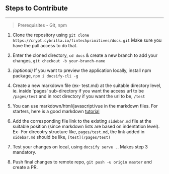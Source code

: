 ## Steps to Contribute
-----
> Prerequisites - Git, npm

1. Clone the repository using `git clone https://crypt.cybrilla.io/fintechprimitives/docs.git`
Make sure you have the pull access to do that.

2. Enter the cloned directory, `cd docs` & create a new branch to add your changes, `git checkout -b your-branch-name`

3. *(optional)* If you want to preview the application locally, install npm package, `npm i docsify-cli -g`

4. Create a new markdown file (ex- test.md) at the suitable directory level, ie. inside 'pages' sub-directory if you want the access url to be `/pages/test` and in root directory if you want the url to be, `/test`

5. You can use markdown/html/javascript/vue in the markdown files. For starters, here is a good markdown [tutorial](https://github.com/adam-p/markdown-here/wiki/Markdown-Cheatsheet)

6. Add the corresponding file link to the existing `sidebar.md` file at the suitable position (since markdown lists are based on indentation level). Ex- For direcotry structure like, `pages/test.md`, the link added in `sidebar.md` should be like, `[test](/pages/test)`

7. Test your changes on local, using `docsify serve .`. Makes step 3 mandatory.

8. Push final changes to remote repo, `git push -u origin master` and create a PR.
